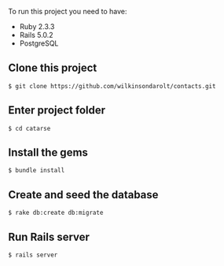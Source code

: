 To run this project you need to have:

* Ruby 2.3.3
* Rails 5.0.2
* PostgreSQL

## Clone this project
  ```
  $ git clone https://github.com/wilkinsondarolt/contacts.git
  ```

## Enter project folder
  ```
  $ cd catarse
  ```

## Install the gems
  ```
  $ bundle install
  ```

## Create and seed the database
  ```
  $ rake db:create db:migrate
  ```

## Run Rails server
  ```
  $ rails server
  ```
